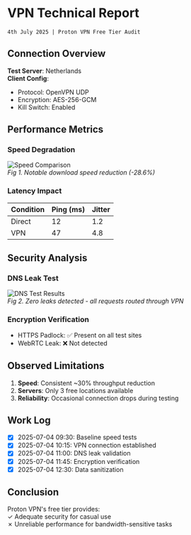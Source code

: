 #  VPN Technical Report  
`4th July 2025 | Proton VPN Free Tier Audit`  

## Connection Overview
**Test Server**: Netherlands  
**Client Config**:  
- Protocol: OpenVPN UDP  
- Encryption: AES-256-GCM  
- Kill Switch: Enabled  

## Performance Metrics
### Speed Degradation
![Speed Comparison](assets/speed_comparison.png)  
*Fig 1. Notable download speed reduction (-28.6%)*

### Latency Impact
| Condition   | Ping (ms) | Jitter |
|-------------|----------|--------|
| Direct      | 12       | 1.2    |
| VPN         | 47       | 4.8    |

## Security Analysis
### DNS Leak Test
![DNS Test Results](assets/dns_test.png)  
*Fig 2. Zero leaks detected - all requests routed through VPN*

### Encryption Verification
- HTTPS Padlock: ✅ Present on all test sites
- WebRTC Leak: ❌ Not detected

## Observed Limitations
1. **Speed**: Consistent ~30% throughput reduction
2. **Servers**: Only 3 free locations available
3. **Reliability**: Occasional connection drops during testing

## Work Log
- [x] 2025-07-04 09:30: Baseline speed tests
- [x] 2025-07-04 10:15: VPN connection established
- [x] 2025-07-04 11:00: DNS leak validation
- [x] 2025-07-04 11:45: Encryption verification
- [x] 2025-07-04 12:30: Data sanitization

## Conclusion
Proton VPN's free tier provides:  
✓ Adequate security for casual use  
✗ Unreliable performance for bandwidth-sensitive tasks  
